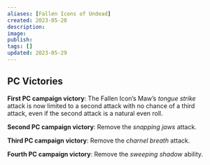 ```yaml
---
aliases: [Fallen Icons of Undead]
created: 2023-05-28
description: 
image: 
publish: 
tags: []
updated: 2023-05-29
---
```


## PC Victories

**First PC campaign victory**: The Fallen Icon’s Maw’s *tongue strike*  
attack is now limited to a second attack with no chance of a third  
attack, even if the second attack is a natural even roll.

**Second PC campaign victory**: Remove the *snapping jaws* attack.

**Third PC campaign victory**: Remove the *charnel breath* attack.

**Fourth PC campaign victory**: Remove the *sweeping shadow* ability.